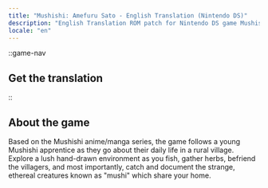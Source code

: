 ```yaml
---
title: "Mushishi: Amefuru Sato - English Translation (Nintendo DS)"
description: "English Translation ROM patch for Nintendo DS game Mushishi: Amefuru Sato"
locale: "en"
---
```


::game-nav
## Get the translation
::

## About the game

Based on the Mushishi anime/manga series, the game follows a young Mushishi apprentice as they go about their daily life in a rural village. Explore a lush hand-drawn environment as you fish, gather herbs, befriend the villagers, and most importantly, catch and document the strange, ethereal creatures known as "mushi" which share your home.